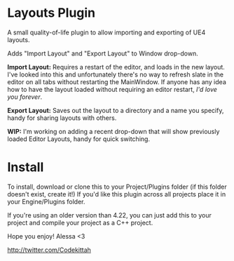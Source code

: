 # Layouts Plugin
A small quality-of-life plugin to allow importing and exporting of UE4 layouts.

Adds "Import Layout" and "Export Layout" to Window drop-down.

**Import Layout:** Requires a restart of the editor, and loads in the new layout.
I've looked into this and unfortunately there's no way to refresh slate in the editor on all tabs without restarting the MainWindow. If anyone has any idea how to have the layout loaded without requiring an editor restart, *I'd love you forever*.

**Export Layout:** Saves out the layout to a directory and a name you specify, handy for sharing layouts with others.

**WIP:**
I'm working on adding a recent drop-down that will show previously loaded Editor Layouts, handy for quick switching.


# Install
To install, download or clone this to your Project/Plugins folder (if this folder doesn't exist, create it!) 
If you'd like this plugin across all projects place it in your Engine/Plugins folder.

If you're using an older version than 4.22, you can just add this to your project and compile your project as a C++ project.

Hope you enjoy!
Alessa <3

http://twitter.com/Codekittah

